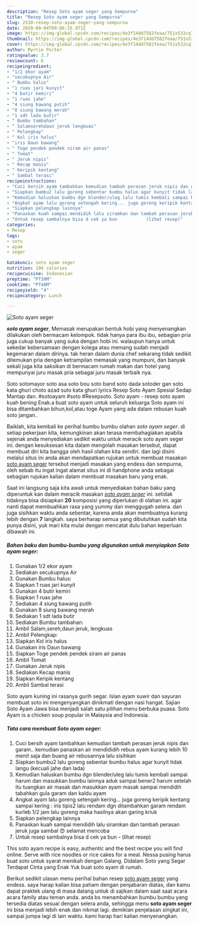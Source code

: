 ```yaml
---
description: "Resep Soto ayam seger yang Sempurna"
title: "Resep Soto ayam seger yang Sempurna"
slug: 2530-resep-soto-ayam-seger-yang-sempurna
date: 2020-09-04T09:06:15.971Z
image: https://img-global.cpcdn.com/recipes/4e3f14dd7582feaa/751x532cq70/soto-ayam-seger-foto-resep-utama.jpg
thumbnail: https://img-global.cpcdn.com/recipes/4e3f14dd7582feaa/751x532cq70/soto-ayam-seger-foto-resep-utama.jpg
cover: https://img-global.cpcdn.com/recipes/4e3f14dd7582feaa/751x532cq70/soto-ayam-seger-foto-resep-utama.jpg
author: Myrtie Porter
ratingvalue: 3.7
reviewcount: 6
recipeingredient:
- "1/2 ekor ayam"
- "secukupnya Air"
- " Bumbu halus"
- "1 ruas jari kunyit"
- "4 butir kemiri"
- "1 ruas jahe"
- "4 siung bawang putih"
- "8 siung bawang merah"
- "1 sdt lada butir"
- " Bumbu tambahan"
- " Salamserehdaun jeruk lengkuas"
- " Pelengkap"
- " Kol iris halus"
- "iris Daun bawang"
- " Toge pendek pendek siram air panas"
- " Tomat"
- " Jeruk nipis"
- " Kecap manis"
- " Keripik kentang"
- " Sambal terasi"
recipeinstructions:
- "Cuci bersih ayam tambahkan kemudian tambah perasan jeruk nipis dan garam.. kemudian panaskan air mendididih rebus ayam kurang lebih 10 menit saja dan buang air rebusannya lalu sisihkan"
- "Siapkan bumbu2 lalu goreng sebentar bumbu halus agar kunyit tidak langu (kecuali jahe dan lada)"
- "Kemudian haluskan bumbu dgn blender/uleg lalu tumis kembali sampai harum dan masukkan bumbu lainnya aduk sampai bener2 harum setelah itu tuangkan air masak dan masukkan ayam masak sampai mendidih tabahkan gula garam dan kaldu ayam"
- "Angkat ayam lalu goreng setengah kering... juga goreng keripik kentang sampai kering : iris tipis2 lalu rendam dgn ditambahkan garam rendam kurleb 1/2 jam lalu goreng maka hasilnya akan garing kriuk"
- "Siapkan pelengkap lainnya"
- "Panaskan kuah sampai mendidih lalu siramkan dan tambah perasan jeruk juga sambal 😍 selamat mencoba"
- "Untuk resep sambalnya bisa d cek ya bun           (lihat resep)"
categories:
- Resep
tags:
- soto
- ayam
- seger

katakunci: soto ayam seger 
nutrition: 194 calories
recipecuisine: Indonesian
preptime: "PT39M"
cooktime: "PT48M"
recipeyield: "4"
recipecategory: Lunch

---
```



![Soto ayam seger](https://img-global.cpcdn.com/recipes/4e3f14dd7582feaa/751x532cq70/soto-ayam-seger-foto-resep-utama.jpg)

<b><i>soto ayam seger</i></b>, Memasak merupakan bentuk hobi yang menyenangkan dilakukan oleh bermacam kelompok. tidak hanya para ibu ibu, sebagian pria juga cukup banyak yang suka dengan hobi ini. walaupun hanya untuk sekedar kebersamaan dengan kolega atau memang sudah menjadi kegemaran dalam dirinya. tak heran dalam dunia chef sekarang tidak sedikit ditemukan pria dengan ketrampilan memasak yang mumpuni, dan banyak sekali juga kita saksikan di bermacam rumah makan dan hotel yang mempunyai juru masak pria sebagai juru masak terbaik nya.

Soto sotomayor soto asa soto bou soto band soto dada sotoder gan soto kata ghuri choto azad suto kata ghuri lyrics Resep Soto Ayam Spesial Sedap Mantap dan. #sotoayam #soto #Resepsoto. Soto ayam - resep soto ayam kuah bening Enak.a buat soto ayam untuk seluruh keluarga Soto ayam ini bisa ditambahkan bihun,kol,atau toge Ayam yang ada dalam rebusan kuah soto jangan..

Baiklah, kita kembali ke perihal bumbu bumbu olahan <i>soto ayam seger</i>. di setiap pekerjaan kita, kemungkinan akan terasa membahagiakan apabila sejenak anda menyediakan sedikit waktu untuk meracik soto ayam seger ini. dengan kesuksesan kita dalam mengolah masakan tersebut, dapat membuat diri kita bangga oleh hasil olahan kita sendiri. dan lagi disini melalui situs ini anda akan mendapatkan rujukan untuk membuat masakan <u>soto ayam seger</u> tersebut menjadi masakan yang endess dan sempurna, oleh sebab itu ingat ingat alamat situs ini di handphone anda sebagai sebagian rujukan kalian dalam membuat masakan baru yang enak.


Saat ini langsung saja kita awali untuk menyediakan bahan baku yang diperuntuk kan dalam meracik masakan <u><i>soto ayam seger</i></u> ini. setidak tidaknya bisa disiapkan <b>20</b> komposisi yang diperlukan di olahan ini. agar nanti dapat membuahkan rasa yang yummy dan menggugah selera. dan juga sisihkan waktu anda sebentar, karena anda akan membuatnya kurang lebih dengan <b>7</b> langkah. saya berharap semua yang dibutuhkan sudah kita punya disini, yuk mari kita mulai dengan mencatat dulu bahan keperluan dibawah ini.

<!--inarticleads1-->

##### Bahan baku dan bumbu-bumbu yang digunakan untuk menyiapkan Soto ayam seger:

1. Gunakan 1/2 ekor ayam
1. Sediakan secukupnya Air
1. Gunakan  Bumbu halus:
1. Siapkan 1 ruas jari kunyit
1. Gunakan 4 butir kemiri
1. Siapkan 1 ruas jahe
1. Sediakan 4 siung bawang putih
1. Gunakan 8 siung bawang merah
1. Sediakan 1 sdt lada butir
1. Sediakan  Bumbu tambahan:
1. Ambil  Salam,sereh,daun jeruk, lengkuas
1. Ambil  Pelengkap:
1. Siapkan  Kol iris halus
1. Gunakan iris Daun bawang
1. Siapkan  Toge pendek pendek siram air panas
1. Ambil  Tomat
1. Gunakan  Jeruk nipis
1. Sediakan  Kecap manis
1. Siapkan  Keripik kentang
1. Ambil  Sambal terasi


Soto ayam kuning ini rasanya gurih segar. Isian ayam suwir dan sayuran membuat soto ini mengenyangkan dinikmati dengan nasi hangat. Sajian Soto Ayam Jawa bisa menjadi salah satu pilihan menu berbuka puasa. Soto Ayam is a chicken soup popular in Malaysia and Indonesia. 

<!--inarticleads2-->

##### Tata cara membuat Soto ayam seger:

1. Cuci bersih ayam tambahkan kemudian tambah perasan jeruk nipis dan garam.. kemudian panaskan air mendididih rebus ayam kurang lebih 10 menit saja dan buang air rebusannya lalu sisihkan
1. Siapkan bumbu2 lalu goreng sebentar bumbu halus agar kunyit tidak langu (kecuali jahe dan lada)
1. Kemudian haluskan bumbu dgn blender/uleg lalu tumis kembali sampai harum dan masukkan bumbu lainnya aduk sampai bener2 harum setelah itu tuangkan air masak dan masukkan ayam masak sampai mendidih tabahkan gula garam dan kaldu ayam
1. Angkat ayam lalu goreng setengah kering... juga goreng keripik kentang sampai kering : iris tipis2 lalu rendam dgn ditambahkan garam rendam kurleb 1/2 jam lalu goreng maka hasilnya akan garing kriuk
1. Siapkan pelengkap lainnya
1. Panaskan kuah sampai mendidih lalu siramkan dan tambah perasan jeruk juga sambal 😍 selamat mencoba
1. Untuk resep sambalnya bisa d cek ya bun -           (lihat resep)


This soto ayam recipe is easy, authentic and the best recipe you will find online. Serve with rice noodles or rice cakes for a meal. Nessa pusing harus buat soto untuk syarat menikah dengan Galang. Didalam Soto yang Segar Terdapat Cinta yang Enak Yuk buat soto ayam di rumah. 

Berikut sedikit ulasan menu perihal bahan resep <u>soto ayam seger</u> yang endess. saya harap kalian bisa paham dengan penjabaran diatas, dan kamu dapat praktek ulang di masa datang untuk di sajikan dalam saat saat acara acara family atau teman anda. anda bs menambahkan bumbu bumbu yang tersedia diatas sesuai dengan selera anda, sehingga menu <b>soto ayam seger</b> ini bisa menjadi lebih enak dan nikmat lagi. demikian penjelasan singkat ini, sampai jumpa lagi di lain waktu. kami harap hari kalian menyenangkan.
